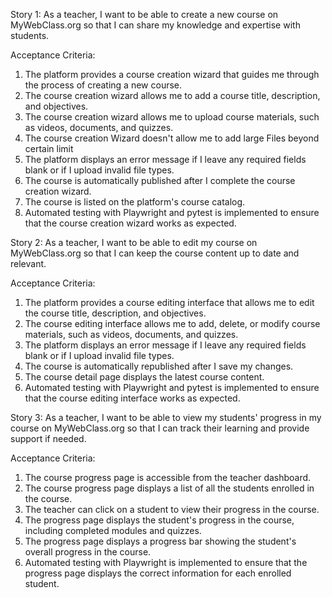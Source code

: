 Story 1:
As a teacher, I want to be able to create a new course on MyWebClass.org so that I can share my knowledge and expertise with students.

Acceptance Criteria:

1. The platform provides a course creation wizard that guides me through the process of creating a new course.
2. The course creation wizard allows me to add a course title, description, and objectives.
3. The course creation wizard allows me to upload course materials, such as videos, documents, and quizzes.
4. The course creation Wizard doesn't allow me to add large Files beyond certain limit
5. The platform displays an error message if I leave any required fields blank or if I upload invalid file types.
6. The course is automatically published after I complete the course creation wizard.
7. The course is listed on the platform's course catalog.
8. Automated testing with Playwright and pytest is implemented to ensure that the course creation wizard works as expected.

Story 2:
As a teacher, I want to be able to edit my course on MyWebClass.org so that I can keep the course content up to date and relevant.

Acceptance Criteria:

1. The platform provides a course editing interface that allows me to edit the course title, description, and objectives.
2. The course editing interface allows me to add, delete, or modify course materials, such as videos, documents, and quizzes.
3. The platform displays an error message if I leave any required fields blank or if I upload invalid file types.
4. The course is automatically republished after I save my changes.
5. The course detail page displays the latest course content.
6. Automated testing with Playwright and pytest is implemented to ensure that the course editing interface works as expected.

Story 3:
As a teacher, I want to be able to view my students' progress in my course on MyWebClass.org so that I can track their learning and provide support if needed.

Acceptance Criteria:

1. The course progress page is accessible from the teacher dashboard.
2. The course progress page displays a list of all the students enrolled in the course.
3. The teacher can click on a student to view their progress in the course.
4. The progress page displays the student's progress in the course, including completed modules and quizzes.
5. The progress page displays a progress bar showing the student's overall progress in the course.
6. Automated testing with Playwright is implemented to ensure that the progress page displays the correct information for each enrolled student.




